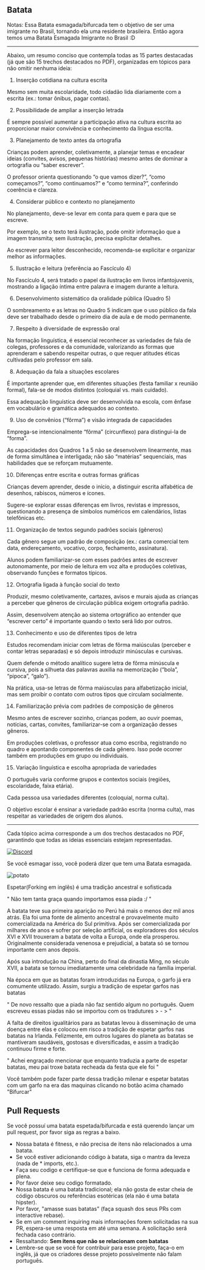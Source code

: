 Batata
-------------

Notas:
 Essa Batata esmagada/bifurcada tem o objetivo de ser uma imigrante no Brasil, tornando ela uma residente brasileira. Então agora temos uma Batata Esmagada Imigrante no Brasil :D

-------------

Abaixo, um resumo conciso que contempla todas as 15 partes destacadas (já que são 15 trechos destacados no PDF), organizadas em tópicos para não omitir nenhuma ideia:

1. Inserção cotidiana na cultura escrita

Mesmo sem muita escolaridade, todo cidadão lida diariamente com a escrita (ex.: tomar ônibus, pagar contas).



2. Possibilidade de ampliar a inserção letrada

É sempre possível aumentar a participação ativa na cultura escrita ao proporcionar maior convivência e conhecimento da língua escrita.



3. Planejamento de texto antes da ortografia

Crianças podem aprender, coletivamente, a planejar temas e encadear ideias (convites, avisos, pequenas histórias) mesmo antes de dominar a ortografia ou “saber escrever”.

O professor orienta questionando “o que vamos dizer?”, “como começamos?”, “como continuamos?” e “como termina?”, conferindo coerência e clareza.



4. Considerar público e contexto no planejamento

No planejamento, deve-se levar em conta para quem e para que se escreve.

Por exemplo, se o texto terá ilustração, pode omitir informação que a imagem transmita; sem ilustração, precisa explicitar detalhes.

Ao escrever para leitor desconhecido, recomenda-se explicitar e organizar melhor as informações.



5. Ilustração e leitura (referência ao Fascículo 4)

No Fascículo 4, será tratado o papel da ilustração em livros infantojuvenis, mostrando a ligação íntima entre palavra e imagem durante a leitura.



6. Desenvolvimento sistemático da oralidade pública (Quadro 5)

O sombreamento e as letras no Quadro 5 indicam que o uso público da fala deve ser trabalhado desde o primeiro dia de aula e de modo permanente.



7. Respeito à diversidade de expressão oral

Na formação linguística, é essencial reconhecer as variedades de fala de colegas, professores e da comunidade, valorizando as formas que aprenderam e sabendo respeitar outras, o que requer atitudes éticas cultivadas pelo professor em sala.



8. Adequação da fala a situações escolares

É importante aprender que, em diferentes situações (festa familiar x reunião formal), fala-se de modos distintos (coloquial vs. mais cuidado).

Essa adequação linguística deve ser desenvolvida na escola, com ênfase em vocabulário e gramática adequados ao contexto.



9. Uso de convênios (“fôrma”) e visão integrada de capacidades

Emprega-se intencionalmente “fôrma” (circunflexo) para distingui-la de “forma”.

As capacidades dos Quadros 1 a 5 não se desenvolvem linearmente, mas de forma simultânea e interligada; não são “matérias” sequenciais, mas habilidades que se reforçam mutuamente.



10. Diferenças entre escrita e outras formas gráficas

Crianças devem aprender, desde o início, a distinguir escrita alfabética de desenhos, rabiscos, números e ícones.

Sugere-se explorar essas diferenças em livros, revistas e impressos, questionando a presença de símbolos numéricos em calendários, listas telefônicas etc.



11. Organização de textos segundo padrões sociais (gêneros)

Cada gênero segue um padrão de composição (ex.: carta comercial tem data, endereçamento, vocativo, corpo, fechamento, assinatura).

Alunos podem familiarizar-se com esses padrões antes de escrever autonomamente, por meio de leitura em voz alta e produções coletivas, observando funções e formatos típicos.



12. Ortografia ligada à função social do texto

Produzir, mesmo coletivamente, cartazes, avisos e murais ajuda as crianças a perceber que gêneros de circulação pública exigem ortografia padrão.

Assim, desenvolvem atenção ao sistema ortográfico ao entender que “escrever certo” é importante quando o texto será lido por outros.



13. Conhecimento e uso de diferentes tipos de letra

Estudos recomendam iniciar com letras de fôrma maiúsculas (perceber e contar letras separadas) e só depois introduzir minúsculas e cursivas.

Quem defende o método analítico sugere letra de fôrma minúscula e cursiva, pois a silhueta das palavras auxilia na memorização (“bola”, “pipoca”, “galo”).

Na prática, usa-se letras de fôrma maiúsculas para alfabetização inicial, mas sem proibir o contato com outros tipos que circulam socialmente.



14. Familiarização prévia com padrões de composição de gêneros

Mesmo antes de escrever sozinho, crianças podem, ao ouvir poemas, notícias, cartas, convites, familiarizar-se com a organização desses gêneros.

Em produções coletivas, o professor atua como escriba, registrando no quadro e apontando componentes de cada gênero. Isso pode ocorrer também em produções em grupo ou individuais.



15. Variação linguística e escolha apropriada de variedades

O português varia conforme grupos e contextos sociais (regiões, escolaridade, faixa etária).

Cada pessoa usa variedades diferentes (coloquial, norma culta).

O objetivo escolar é ensinar a variedade padrão escrita (norma culta), mas respeitar as variedades de origem dos alunos.





---

Cada tópico acima corresponde a um dos trechos destacados no PDF, garantindo que todas as ideias essenciais estejam representadas.




[![Discord](https://i.imgur.com/HLPoNnY.png)](https://discord.gg/5hBDT2P)

Se você esmagar isso, você poderá dizer que tem uma Batata esmagada. 

![potato](http://i.imgur.com/dRnvRZZ.jpg)

Espetar(Forking em inglês) é uma tradição ancestral e sofisticada

" Não tem tanta graça quando importamos essa piada :/ "



A batata teve sua primeira aparição no Perú há mais o menos dez mil anos atrás. Ela foi uma fonte de alimento ancestral e provavelmente muito comercializada na América do Sul primitiva. Após ser comercializada por milhares de anos e sofrer por seleção artificial, os exploradores dos séculos XVI e XVII trouxeram a batata de volta a Europa, onde ela prosperou. Originalmente considerada venenosa e prejudicial, a batata só se tornou importante cem anos depois.

Após sua introdução na China, perto do final da dinastia Ming, no século XVII, a batata se tornou imediatamente uma celebridade na família imperial.

Na época em que as batatas foram introduzidas na Europa, o garfo já era comumente utilizado. Assim, surgiu a tradição de espetar garfos nas batatas

" De novo ressalto que a piada não faz sentido algum no português. Quem escreveu essas piadas não se importou com os tradutures > - > "



A falta de direitos igualitários para as batatas levou à disseminação de uma doença entre elas e colocou em risco a tradição de espetar garfos nas batatas na Irlanda. Felizmente, em outros lugares do planeta as batatas se mantiveram saudáveis, gostosas e diversificadas, e assim a tradição continuou firme e forte.

" Achei engraçado mencionar que enquanto traduzia a parte de espetar batatas, meu pai troxe batata recheada da festa que ele foi "


Você também pode fazer parte dessa tradição milenar e espetar batatas com um garfo na era das maquinas clicando no botão acima chamado "Bifurcar"

Pull Requests
-------------

Se você possuí uma batata espetada/bifurcada e está querendo lançar um pull request, por favor siga as regras a baixo.

- Nossa batata é fitness, e não precisa de itens não relacionados a uma batata.
- Se você estiver adicionando código à batata, siga o mantra da leveza (nada de * imports, etc.).
- Faça seu codigo e certifique-se que e funciona de forma adequada e plena.
- Por favor deixe seu codigo formatado.
- Nossa batata é uma batata tradicional; ela não gosta de estar cheia de código obscuros ou referências esotéricas (ela não é uma batata hipster).
- Por favor, "amasse suas batatas" (faça squash dos seus PRs com interactive rebase).
- Se em um comment inquiring mais informações forem solicitadas na sua PR, espera-se uma resposta em até uma semana. A solicitação será fechada caso contrário.
- Ressaltando: **Sem itens que não se relacionam com batatas**
- Lembre-se que se você for contribuir para esse projeto, faça-o em inglês, já que os criadores desse projeto possivelmente não falam português.
